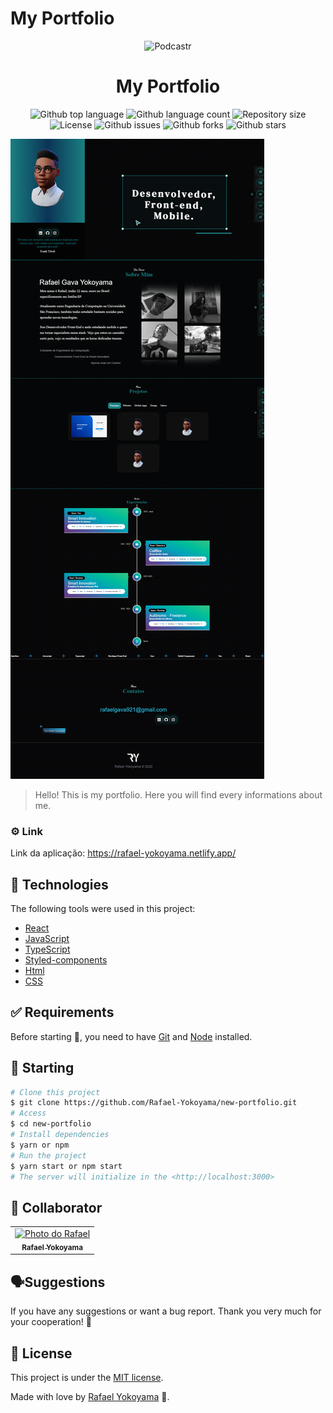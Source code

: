 # My Portfolio

<p align="center">
   <img src="https://media.giphy.com/media/mLRBdvqePMSJwzcHPk/giphy.gif" alt="Podcastr" width="150"/>
</p>

<h1 align="center">My Portfolio 
</h1>

<p align="center">
  <img alt="Github top language" src="https://img.shields.io/github/languages/top/RafaelYokoyama/new_portfolio?color=56BEB8">

  <img alt="Github language count" src="https://img.shields.io/github/languages/count/RafaelYokoyama/new_portfolio?color=56BEB8">

  <img alt="Repository size" src="https://img.shields.io/github/repo-size/RafaelYokoyama/new_portfolio?color=56BEB8">

  <img alt="License" src="https://img.shields.io/github/license/RafaelYokoyama/new_portfolio?color=56BEB8">

   <img alt="Github issues" src="https://img.shields.io/github/issues/RafaelYokoyama/new_portfolio?color=56BEB8" />

   <img alt="Github forks" src="https://img.shields.io/github/forks/RafaelYokoyama/new_portfolio?color=56BEB8" />

   <img alt="Github stars" src="https://img.shields.io/github/stars/RafaelYokoyama/new_portfolio?color=56BEB8" /> 
</p>

<img src="/src/.github/img.png" alt="foto portfolio" />

> Hello! This is my portfolio. Here you will find every informations about me.

### ⚙️ Link

Link da aplicação: <a>https://rafael-yokoyama.netlify.app/</a>

## :rocket: Technologies

The following tools were used in this project:

- [React](https://pt-br.reactjs.org/)
- [JavaScript](https://developer.mozilla.org/pt-BR/docs/Web/JavaScript)
- [TypeScript](https://www.w3schools.com/typescript/)
- [Styled-components](https://styled-components.com/docs/)
- [Html](https://developer.mozilla.org/pt-BR/docs/Web/HTML/Element/html/)
- [CSS](https://developer.mozilla.org/pt-BR/docs/Web/CSS)

## :white_check_mark: Requirements

Before starting :checkered_flag:, you need to have [Git](https://git-scm.com) and [Node](https://nodejs.org/en/) installed.

## :checkered_flag: Starting

```bash
# Clone this project
$ git clone https://github.com/Rafael-Yokoyama/new-portfolio.git
# Access
$ cd new-portfolio
# Install dependencies
$ yarn or npm
# Run the project
$ yarn start or npm start
# The server will initialize in the <http://localhost:3000>
```

## 🤝 Collaborator

<table>
  <tr>
    <td align="center">
      <a href="#">
        <img src="https://avatars.githubusercontent.com/u/60978293?s=400&u=ac4be92aaa9bd68b77f92a473400213582d3e032&v=4 " width="100px;" alt="Photo do Rafael"/><br>
        <sub>
          <b>Rafael Yokoyama </b>
        </sub>
      </a>
    </td>
  </tr>
</table>


##  🗣Suggestions 
If you have any suggestions or want a bug report. Thank you very much for your cooperation! 🤝

## :memo: License

This project is under the [MIT license](./LICENSE).

Made with love by [Rafael Yokoyama](https://github.com/Rafael-Yokoyama) 🚀.
